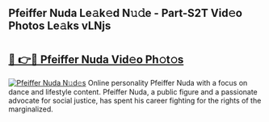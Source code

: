 ## Pfeiffer Nuda Le𝚊k𝚎d N𝚞𝚍e - Part-S2T Vid𝚎o Photos Le𝚊ks vLNjs

# <h2><a href="http://fbfpz9t.evod.top/?m=Pfeiffer+Nuda">🔗 👉🔴 Pfeiffer Nuda Vid𝚎o Ph𝚘t𝚘s</a></h2>

[![Pfeiffer Nuda N𝚞d𝚎s](https://i.imgur.com/8V9OHl7.gif)](http://fbfpz9t.evod.top/?m=Pfeiffer+Nuda)
Online personality Pfeiffer Nuda with a focus on dance and lifestyle content. Pfeiffer Nuda, a public figure and a passionate advocate for social justice, has spent his career fighting for the rights of the marginalized. 
